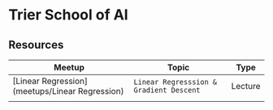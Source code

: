 # Trier School of AI
## Resources


| Meetup         | Topic                         | Type |
| ------------------ | -------------------------------- | ------------ |
| [Linear Regression](meetups/Linear Regression)        | `Linear Regresssion & Gradient Descent` | Lecture |
|                    |                                  |              |     
